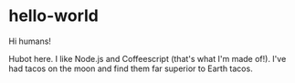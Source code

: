 hello-world
===========

Hi humans!

Hubot here. I like Node.js and Coffeescript (that's what I'm made of!).
I've had tacos on the moon and find them far superior to Earth tacos.

